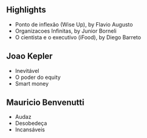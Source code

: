 ## Highlights
- Ponto de inflexão (Wise Up), by Flavio Augusto
- Organizacoes Infinitas, by Junior Borneli
- O cientista e o executivo (iFood), by Diego Barreto

## Joao Kepler
- Inevitável
- O poder do equity
- Smart money

## Mauricio Benvenutti
- Audaz
- Desobedeça
- Incansáveis
